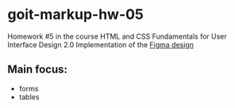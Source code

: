 # goit-markup-hw-05
Homework #5 in the course HTML and CSS Fundamentals for User Interface Design 2.0
Implementation of the [Figma design](https://www.figma.com/file/Kr5Q4EVrEAqpOWko4QeEJb/Web-Studio-(Version-4.0)?type=design&node-id=297035-1582&t=xehgKGCXNQoohzws-0)

## Main focus: 
 * forms
 * tables
